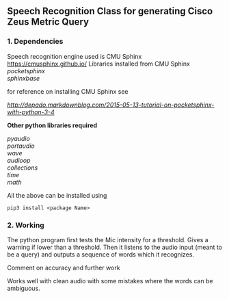 ## Speech Recognition Class for generating Cisco Zeus Metric Query

### 1. Dependencies

Speech recognition engine used is CMU Sphinx
https://cmusphinx.github.io/
Libraries installed from CMU Sphinx
*pocketsphinx*  
*sphinxbase*

for reference  on installing CMU Sphinx see  

_http://depado.markdownblog.com/2015-05-13-tutorial-on-pocketsphinx-with-python-3-4_


**Other python libraries required**

*pyaudio  
portaudio  
wave  
audioop  
collections  
time  
math*  

All the above can be installed using

`pip3 install <package Name>`

### 2. Working

The python program first tests the Mic intensity for a threshold. Gives a warning if lower than a threshold.
Then it listens to the audio input (meant to be a query) and outputs a sequence of words which it recognizes.

Comment on accuracy and further work

Works well with clean audio with some mistakes where the words can be ambiguous.


